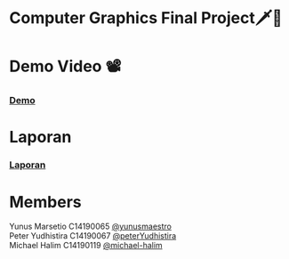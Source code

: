 # Computer Graphics Final Project🗡👾 

# Demo Video 📽
### [Demo](https://drive.google.com/file/d/1hy49u0T211I6iIQ9UAWqG6YbFuvV-flD/view)

# Laporan
### [Laporan](https://docs.google.com/document/d/1fNhbJ4vhakYiBeHtvNVmladgH_EOx3Y1/edit#)

# Members
Yunus Marsetio C14190065 [@yunusmaestro](https://github.com/yunusmaestro) <br/>
Peter Yudhistira C14190067 [@peterYudhistira](https://github.com/peterYudhistira)<br/>
Michael Halim C14190119 [@michael-halim](https://github.com/michael-halim)
